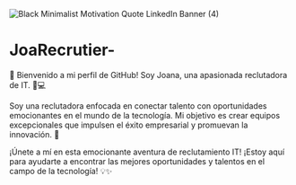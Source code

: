 ![Black Minimalist Motivation Quote LinkedIn Banner (4)](https://github.com/JoaRecrutier/JoaRecrutier-/assets/158851765/386ec700-9d75-4033-8d71-e6b3b9d0fac5)
# JoaRecrutier-
🌟 Bienvenido a mi perfil de GitHub! Soy Joana, una apasionada reclutadora de IT. 💼💻

Soy una reclutadora enfocada en conectar talento con oportunidades emocionantes en el mundo de la tecnología. Mi objetivo es crear equipos excepcionales que impulsen el éxito empresarial y promuevan la innovación. 🚀

¡Únete a mí en esta emocionante aventura de reclutamiento IT! ¡Estoy aquí para ayudarte a encontrar las mejores oportunidades y talentos en el campo de la tecnología! 💡✨

